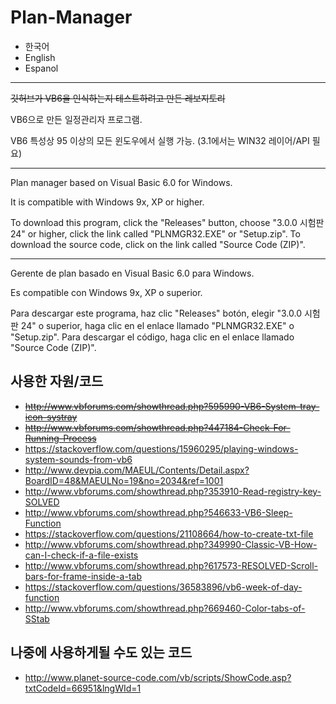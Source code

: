 # Plan-Manager

- 한국어
- English
- Espanol

- - -

~~깃허브가 VB6을 인식하는지 테스트하려고 만든 레보지토리~~

VB6으로 만든 일정관리자 프로그램.

VB6 특성상 95 이상의 모든 윈도우에서 실행 가능. (3.1에서는 WIN32 레이어/API 필요)

- - -

Plan manager based on Visual Basic 6.0 for Windows.

It is compatible with Windows 9x, XP or higher.

To download this program, click the "Releases" button, choose "3.0.0 시험판 24" or higher, click the link called "PLNMGR32.EXE" or "Setup.zip". To download the source code, click on the link called "Source Code (ZIP)".

- - -

Gerente de plan basado en Visual Basic 6.0 para Windows.

Es compatible con Windows 9x, XP o superior.

Para descargar este programa, haz clic "Releases" botón, elegir "3.0.0 시험판 24" o superior, haga clic en el enlace llamado "PLNMGR32.EXE" o "Setup.zip". Para descargar el código, haga clic en el enlace llamado "Source Code (ZIP)".


## 사용한 자원/코드
- ~~http://www.vbforums.com/showthread.php?595990-VB6-System-tray-icon-systray~~
- ~~http://www.vbforums.com/showthread.php?447184-Check-For-Running-Process~~
- https://stackoverflow.com/questions/15960295/playing-windows-system-sounds-from-vb6
- http://www.devpia.com/MAEUL/Contents/Detail.aspx?BoardID=48&MAEULNo=19&no=2034&ref=1001
- http://www.vbforums.com/showthread.php?353910-Read-registry-key-SOLVED
- http://www.vbforums.com/showthread.php?546633-VB6-Sleep-Function
- https://stackoverflow.com/questions/21108664/how-to-create-txt-file
- http://www.vbforums.com/showthread.php?349990-Classic-VB-How-can-I-check-if-a-file-exists
- http://www.vbforums.com/showthread.php?617573-RESOLVED-Scroll-bars-for-frame-inside-a-tab
- https://stackoverflow.com/questions/36583896/vb6-week-of-day-function
- http://www.vbforums.com/showthread.php?669460-Color-tabs-of-SStab

## 나중에 사용하게될 수도 있는 코드
- http://www.planet-source-code.com/vb/scripts/ShowCode.asp?txtCodeId=66951&lngWId=1
